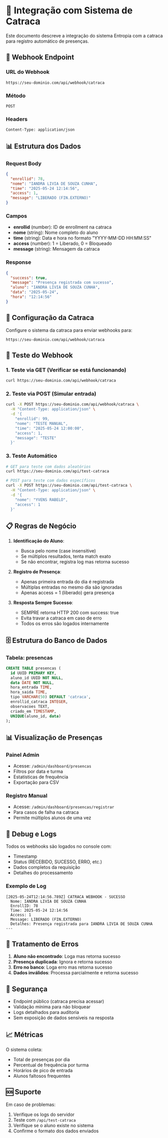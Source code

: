 # 🚪 Integração com Sistema de Catraca

Este documento descreve a integração do sistema Entropia com a catraca para registro automático de presenças.

## 📡 Webhook Endpoint

### URL do Webhook
```
https://seu-dominio.com/api/webhook/catraca
```

### Método
```
POST
```

### Headers
```
Content-Type: application/json
```

## 📊 Estrutura dos Dados

### Request Body
```json
{
  "enrollid": 78,
  "nome": "IANDRA LIVIA DE SOUZA CUNHA",
  "time": "2025-05-24 12:14:56",
  "access": 1,
  "message": "LIBERADO (FIN.EXTERNO)"
}
```

### Campos
- **enrollid** (number): ID de enrollment na catraca
- **nome** (string): Nome completo do aluno
- **time** (string): Data e hora no formato "YYYY-MM-DD HH:MM:SS"
- **access** (number): 1 = Liberado, 0 = Bloqueado
- **message** (string): Mensagem da catraca

### Response
```json
{
  "success": true,
  "message": "Presença registrada com sucesso",
  "aluno": "IANDRA LIVIA DE SOUZA CUNHA",
  "data": "2025-05-24",
  "hora": "12:14:56"
}
```

## 🔧 Configuração da Catraca

Configure o sistema da catraca para enviar webhooks para:
```
https://seu-dominio.com/api/webhook/catraca
```

## 🧪 Teste do Webhook

### 1. Teste via GET (Verificar se está funcionando)
```bash
curl https://seu-dominio.com/api/webhook/catraca
```

### 2. Teste via POST (Simular entrada)
```bash
curl -X POST https://seu-dominio.com/api/webhook/catraca \
  -H "Content-Type: application/json" \
  -d '{
    "enrollid": 99,
    "nome": "TESTE MANUAL",
    "time": "2025-05-24 12:00:00",
    "access": 1,
    "message": "TESTE"
  }'
```

### 3. Teste Automático
```bash
# GET para teste com dados aleatórios
curl https://seu-dominio.com/api/test-catraca

# POST para teste com dados específicos
curl -X POST https://seu-dominio.com/api/test-catraca \
  -H "Content-Type: application/json" \
  -d '{
    "nome": "YVENS RABELO",
    "access": 1
  }'
```

## 📋 Regras de Negócio

1. **Identificação do Aluno**: 
   - Busca pelo nome (case insensitive)
   - Se múltiplos resultados, tenta match exato
   - Se não encontrar, registra log mas retorna sucesso

2. **Registro de Presença**:
   - Apenas primeira entrada do dia é registrada
   - Múltiplas entradas no mesmo dia são ignoradas
   - Apenas access = 1 (liberado) gera presença

3. **Resposta Sempre Sucesso**:
   - SEMPRE retorna HTTP 200 com success: true
   - Evita travar a catraca em caso de erro
   - Todos os erros são logados internamente

## 🗄️ Estrutura do Banco de Dados

### Tabela: presencas
```sql
CREATE TABLE presencas (
  id UUID PRIMARY KEY,
  aluno_id UUID NOT NULL,
  data DATE NOT NULL,
  hora_entrada TIME,
  hora_saida TIME,
  tipo VARCHAR(50) DEFAULT 'catraca',
  enrollid_catraca INTEGER,
  observacoes TEXT,
  criado_em TIMESTAMP,
  UNIQUE(aluno_id, data)
);
```

## 📊 Visualização de Presenças

### Painel Admin
- Acesse: `/admin/dashboard/presencas`
- Filtros por data e turma
- Estatísticas de frequência
- Exportação para CSV

### Registro Manual
- Acesse: `/admin/dashboard/presencas/registrar`
- Para casos de falha na catraca
- Permite múltiplos alunos de uma vez

## 🐛 Debug e Logs

Todos os webhooks são logados no console com:
- Timestamp
- Status (RECEBIDO, SUCESSO, ERRO, etc.)
- Dados completos da requisição
- Detalhes do processamento

### Exemplo de Log
```
[2025-05-24T12:14:56.789Z] CATRACA WEBHOOK - SUCESSO
  Nome: IANDRA LIVIA DE SOUZA CUNHA
  EnrollID: 78
  Time: 2025-05-24 12:14:56
  Access: 1
  Message: LIBERADO (FIN.EXTERNO)
  Detalhes: Presença registrada para IANDRA LIVIA DE SOUZA CUNHA
---
```

## 🚨 Tratamento de Erros

1. **Aluno não encontrado**: Loga mas retorna sucesso
2. **Presença duplicada**: Ignora e retorna sucesso
3. **Erro no banco**: Loga erro mas retorna sucesso
4. **Dados inválidos**: Processa parcialmente e retorna sucesso

## 🔐 Segurança

- Endpoint público (catraca precisa acessar)
- Validação mínima para não bloquear
- Logs detalhados para auditoria
- Sem exposição de dados sensíveis na resposta

## 📈 Métricas

O sistema coleta:
- Total de presenças por dia
- Percentual de frequência por turma
- Horários de pico de entrada
- Alunos faltosos frequentes

## 🆘 Suporte

Em caso de problemas:
1. Verifique os logs do servidor
2. Teste com `/api/test-catraca`
3. Verifique se o aluno existe no sistema
4. Confirme o formato dos dados enviados